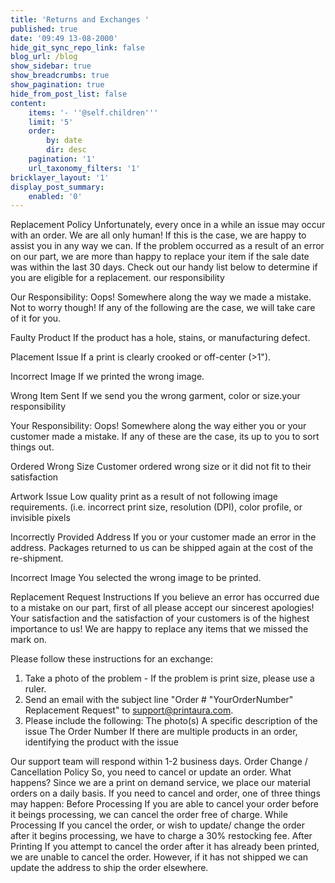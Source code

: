 ```yaml
---
title: 'Returns and Exchanges '
published: true
date: '09:49 13-08-2000'
hide_git_sync_repo_link: false
blog_url: /blog
show_sidebar: true
show_breadcrumbs: true
show_pagination: true
hide_from_post_list: false
content:
    items: '- ''@self.children'''
    limit: '5'
    order:
        by: date
        dir: desc
    pagination: '1'
    url_taxonomy_filters: '1'
bricklayer_layout: '1'
display_post_summary:
    enabled: '0'
---
```


Replacement Policy
Unfortunately, every once in a while an issue may occur with an order. We are all only human! If this is the case, we are happy to assist you in any way we can. If the problem occurred as a result of an error on our part, we are more than happy to replace your item if the sale date was within the last 30 days. Check out our handy list below to determine if you are eligible for a replacement.
our responsibility

Our Responsibility: Oops! Somewhere along the way we made a mistake. Not to worry though! If any of the following are the case, we will take care of it for you. 

Faulty Product
If the product has a hole, stains, or manufacturing defect. 

Placement Issue
If a print is clearly crooked or off-center (>1"). 

Incorrect Image
If we printed the wrong image. 

Wrong Item Sent
If we send you the wrong garment, color or size.your responsibility

Your Responsibility: Oops! Somewhere along the way either you or your customer made a mistake. If any of these are the case, its up to you to sort things out. 

Ordered Wrong Size
Customer ordered wrong size or it did not fit to their satisfaction 

Artwork Issue
Low quality print as a result of not following image requirements. (i.e. incorrect print size, resolution (DPI), color profile, or invisible pixels 

Incorrectly Provided Address
If you or your customer made an error in the address. Packages returned to us can be shipped again at the cost of the re-shipment. 

Incorrect Image
You selected the wrong image to be printed.

Replacement Request Instructions
If you believe an error has occurred due to a mistake on our part, first of all please accept our sincerest apologies! Your satisfaction and the satisfaction of your customers is of the highest importance to us! We are happy to replace any items that we missed the mark on. 

Please follow these instructions for an exchange: 

1. Take a photo of the problem - If the problem is print size, please use a ruler. 
2. Send an email with the subject line "Order # "YourOrderNumber" Replacement Request" to support@printaura.com. 
3. Please include the following:
The photo(s)
A specific description of the issue
The Order Number
If there are multiple products in an order, identifying the product with the issue


Our support team will respond within 1-2 business days.
Order Change / Cancellation Policy
So, you need to cancel or update an order. What happens? Since we are a print on demand service, we place our material orders on a daily basis. If you need to cancel and order, one of three things may happen:
Before Processing
If you are able to cancel your order before it beings processing, we can cancel the order free of charge.
While Processing
If you cancel the order, or wish to update/ change the order after it begins processing, we have to charge a 30% restocking fee.
After Printing
If you attempt to cancel the order after it has already been printed, we are unable to cancel the order. However, if it has not shipped we can update the address to ship the order elsewhere.